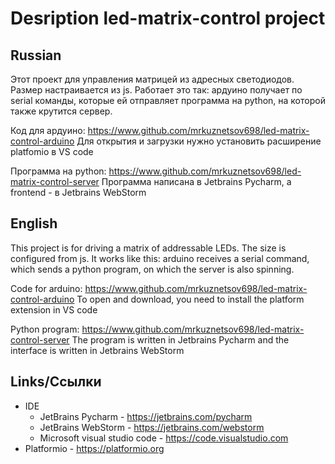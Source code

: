 # Desription led-matrix-control project

## Russian
Этот проект для управления матрицей из адресных светодиодов. Размер настраивается из js. 
Работает это так: ардуино получает по serial команды, которые ей отправляет программа на python, на которой также крутится сервер.

Код для ардуино: https://www.github.com/mrkuznetsov698/led-matrix-control-arduino
Для открытия и загрузки нужно установить расширение platfomio в VS code

Программа на python: https://www.github.com/mrkuznetsov698/led-matrix-control-server
Программа написана в Jetbrains Pycharm, а frontend - в Jetbrains WebStorm

## English
This project is for driving a matrix of addressable LEDs. The size is configured from js.
It works like this: arduino receives a serial command, which sends a python program, on which the server is also spinning.

Code for arduino: https://www.github.com/mrkuznetsov698/led-matrix-control-arduino
To open and download, you need to install the platform extension in VS code

Python program: https://www.github.com/mrkuznetsov698/led-matrix-control-server
The program is written in Jetbrains Pycharm and the interface is written in Jetbrains WebStorm



## Links/Ссылки
* IDE
    * JetBrains Pycharm - https://jetbrains.com/pycharm
    * JetBrains WebStorm - https://jetbrains.com/webstorm
    * Microsoft visual studio code - https://code.visualstudio.com
* Platformio - https://platformio.org
